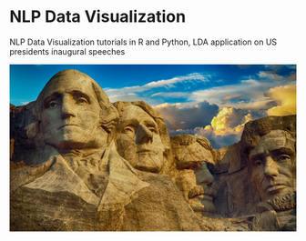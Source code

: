 # NLP Data Visualization
NLP Data Visualization tutorials in R and Python, LDA application on US presidents inaugural speeches

![Presidents](https://github.com/ezgisiir/NLPDataVisualization/blob/main/presidents.png)
